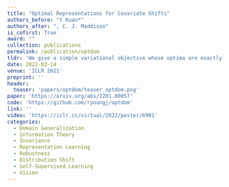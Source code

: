 ```yaml
---
title: "Optimal Representations for Covariate Shifts"
authors_before: "Y Ruan*"
authors_after: ", C. J. Maddison"
is_cofirst: True
award: ""
collection: publications
permalink: /publication/optdom
tldr: 'We give a simple variational objective whose optima are exactly the set of representations that are robust under covariate shift.'
date: 2022-03-14
venue: 'ICLR 2021'
preprint: '' 
header: 
  teaser: 'papers/optdom/teaser_optdom.png'
paper: 'https://arxiv.org/abs/2201.00057'
code: 'https://github.com/ryoungj/optdom' 
link: ''
video: 'https://iclr.cc/virtual/2022/poster/6901'
categories:
  - Domain Generalization
  - Information Theory
  - Invariance
  - Representation Learning
  - Robustness
  - Distribution Shift
  - Self-Supervised Learning
  - Vision
---
```


 <!-- reference ruan2022optimal  -->